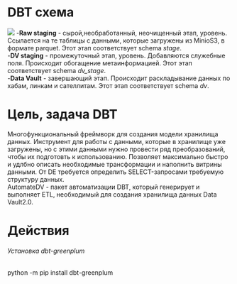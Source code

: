 # DBT схема
![](https://github.com/brrndalex/Data-Engineer-Projects/blob/main/%D0%97%D0%90%D0%93%D0%A0%D0%A3%D0%97%D0%9A%D0%90%20%D0%94%D0%90%D0%9D%D0%9D%D0%AB%D0%A5%20%D0%B8%D0%B7%20API%20%D0%B2%20DWH./DBT%20%D1%81%D1%85%D0%B5%D0%BC%D0%B0.drawio.png)
-**Raw staging** - сырой,необработанный, неочищенный этап, уровень. Ссылается на те таблицы с данными, которые загружены из MinioS3, в формате parquet. Этот этап соответствует schema *stage*.  
-**DV staging** - промежуточный этап, уровень. Добавляются служебные поля. Происходит обогащение метаинформацией. Этот этап соответствует schema *dv_stage*.    
-**Data Vault** - завершающий этап. Происходит раскладывание данных по хабам, линкам и сателлитам. Этот этап соответствует schema *dv*.  
# Цель, задача DBT
Многофункциональный фреймворк для создания модели хранилища данных. Инструмент для работы с данными, которые в хранилище уже загружены, но с этими данными нужно провести ряд преобразований, чтобы их подготовть к использованию. Позволяет максимально быстро и удлбно описать необходимые трансформации и наполнить витрины данными. От DE требуется определить SELECT-запросами требуемую структуру данных.    
АutomateDV - пакет автоматизации DBT, который генерирует и выполняет ETL, необходимый для создания хранилища данных Data Vault2.0.  
# Действия
###### Установка dbt-greenplum    
python -m pip install dbt-greenplum  
